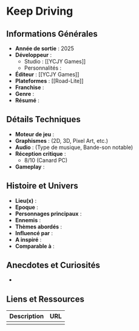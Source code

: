 

# Keep Driving

## Informations Générales

- **Année de sortie** : 2025
- **Développeur** : 
	- Studio : [[YCJY Games]]
	- Personnalités : 
- **Éditeur** : [[YCJY Games]]
- **Plateformes** : [[Road-Lite]]
- **Franchise** : 
- **Genre** :
- **Résumé** : 

## Détails Techniques
- **Moteur de jeu** : 
- **Graphismes** : (2D, 3D, Pixel Art, etc.)
- **Audio** : (Type de musique, Bande-son notable)
- **Réception critique** : 
	- 8/10 (Canard PC)
- **Gameplay** :

## Histoire et Univers
- **Lieu(x)** : 
- **Epoque** : 
- **Personnages principaux** : 
- **Ennemis** :
- **Thèmes abordés** : 
- **Influencé par** :
- **A inspiré** : 
- **Comparable à** :
## Anecdotes et Curiosités
- 
## Liens et Ressources

| Description | URL |
| ----------- | --- |
|             |     |
